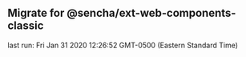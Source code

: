 ## Migrate for @sencha/ext-web-components-classic

last run: Fri Jan 31 2020 12:26:52 GMT-0500 (Eastern Standard Time)

